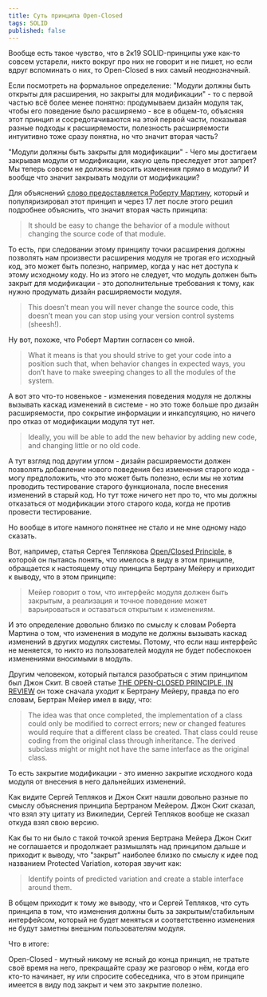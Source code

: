 ```yaml
---
title: Суть принципа Open-Closed
tags: SOLID
published: false
---
```


Вообще есть такое чувство, что в 2к19 SOLID-принципы уже как-то совсем устарели, никто вокруг про них не говорит и не пишет, но если вдруг вспоминать о них, то Open-Closed в них самый неоднозначный.

Если посмотреть на формальное определение: "Модули должны быть открыты для расширения, но закрыты для модификации" - то с первой частью всё более менее понятно: продумываем дизайн модуля так, чтобы его поведение было расширяемо - все в общем-то, объясняя этот принцип и сосредотачиваются на этой первой части, показывая разные подходы к расширяемости, полезность расширяемости интуитивно тоже сразу понятна, но что значит вторая часть?

"Модули должны быть закрыты для модификации" - Чего мы достигаем закрывая модули от модификации, какую цель преследует этот запрет? Мы теперь совсем не должны вносить изменения прямо в модули? И вообще что значит закрывать модули от модификации?

Для объяснений [слово предоставляется Роберту Мартину](https://blog.cleancoder.com/uncle-bob/2013/03/08/AnOpenAndClosedCase.html), который и популяризировал этот принцип и через 17 лет после этого решил подробнее объяснить, что значит вторая часть принципа:

> It should be easy to change the behavior of a module without changing the source code of that module. 

То есть, при следовании этому принципу точки расширения должны позволять нам произвести расширения модуля не трогая его исходный код, это может быть полезно, например, когда у нас нет доступа к этому исходному коду. Но из этого не следует, что модуль должен быть закрыт для модификации - это дополнительные требования к тому, как нужно продумать дизайн расширяемости модуля.

> This doesn’t mean you will never change the source code, this doesn’t mean you can stop using your version control systems (sheesh!). 

Ну вот, похоже, что Роберт Мартин согласен со мной.

> What it means is that you should strive to get your code into a position such that, when behavior changes in expected ways, you don’t have to make sweeping changes to all the modules of the system. 

А вот это что-то новенькое - изменения поведения модуля не должны вызывать каскад изменений в системе - но это тоже больше про дизайн расширяемости, про сокрытие информации и инкапсуляцию, но ничего про отказ от модификации модуля тут нет.

> Ideally, you will be able to add the new behavior by adding new code, and changing little or no old code.

А тут взгляд под другим углом - дизайн расширяемости должен позволять добавление нового поведения без изменения старого кода - могу предположить, что это может быть полезно, если мы не хотим проводить тестирование старого функционала, после внесения изменений в старый код. Но тут тоже ничего нет про то, что мы должны отказаться от модификации этого старого кода, когда не против провести тестирование.

Но вообще в итоге намного понятнее не стало и не мне одному надо сказать.

Вот, например, статья Сергея Теплякова [Open/Closed Principle](http://sergeyteplyakov.blogspot.com/2014/08/open-closed-principle.html), в которой он пытаясь понять, что имелось в виду в этом принципе, обращается к настоящему отцу принципа Бертрану Мейеру и приходит к выводу, что в этом принципе:

> Мейер говорит о том, что интерфейс модуля должен быть закрытым, а реализация и точное поведение может варьироваться и оставаться открытым к изменениям.

И это определение довольно близко по смыслу к словам Роберта Мартина о том, что изменения в модуле не должны вызывать каскад изменений в других модулях системы. Потому, что если наш интерфейс не меняется, то никто из пользователей модуля не будет побеспокоен изменениями вносимыми в модуль.

Другим человеком, который пытался разобраться с этим принципом был Джон Скит. В своей статье [THE OPEN-CLOSED PRINCIPLE, IN REVIEW](https://codeblog.jonskeet.uk/2013/03/15/the-open-closed-principle-in-review/) он тоже сначала уходит к Бертрану Мейеру, правда по его словам, Бертран Мейер имел в виду, что:

> The idea was that once completed, the implementation of a class could only be modified to correct errors; new or changed features would require that a different class be created. That class could reuse coding from the original class through inheritance. The derived subclass might or might not have the same interface as the original class.

То есть закрытие модификации - это именно закрытие исходного кода модуля от внесения в него дальнейших изменений.

Как видите Сергей Тепляков и Джон Скит нашли довольно разные по смыслу объяснения принципа Бертраном Мейером. Джон Скит сказал, что взял эту цитату из Википедии, Сергей Тепляков вообще не сказал откуда взял свою версию.

Как бы то ни было с такой точкой зрения Бертрана Мейера Джон Скит не соглашается и продолжает размышлять над принципом дальше и приходит к выводу, что "закрыт" наиболее близко по смыслу к идее под названием Protected Variation, которая звучит как:

> Identify points of predicted variation and create a stable interface around them.

В общем приходит к тому же выводу, что и Сергей Тепляков, что суть принципа в том, что изменения должны быть за закрытым/стабильным интерфейсом, который не будет меняться и соответственно изменения не будут заметны внешним пользователям модуля.

Что в итоге:

Open-Closed - мутный никому не ясный до конца принцип, не тратьте своё время на него, прекращайте сразу же разговор о нём, когда его кто-то начинает, ну или спросите собеседника, что в этом принципе имеется в виду под закрыт и чем это закрытие полезно.
